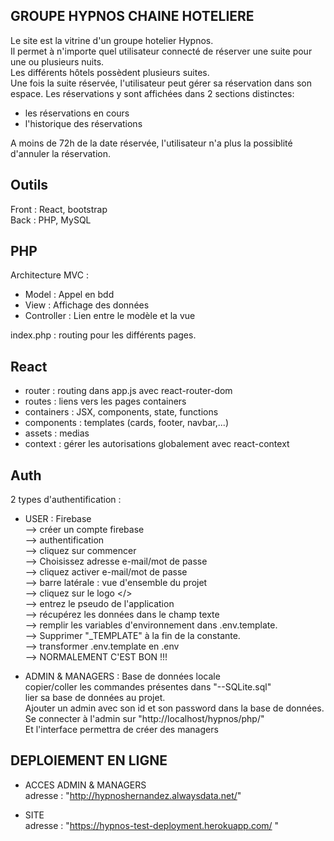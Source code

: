 ##  GROUPE HYPNOS CHAINE HOTELIERE   
  
Le site est la vitrine d'un groupe hotelier Hypnos.  
Il permet à n'importe quel utilisateur connecté de réserver une suite pour une ou plusieurs nuits.  
Les différents hôtels possèdent plusieurs suites.  
Une fois la suite réservée, l'utilisateur peut gérer sa réservation dans son espace. Les réservations y sont affichées dans 2 sections distinctes:  
- les réservations en cours   
- l'historique des réservations  
  
A moins de 72h de la date réservée, l'utilisateur n'a plus la possiblité d'annuler la réservation.  
  
## Outils   
Front : React, bootstrap  
Back : PHP, MySQL  
  
## PHP   
Architecture MVC :  
 - Model      : Appel en bdd  
 - View       : Affichage des données  
 - Controller : Lien entre le modèle et la vue  
  
 index.php : routing pour les différents pages.  
  
 ## React   
 - router : routing dans app.js avec react-router-dom  
 - routes : liens vers les pages containers  
 - containers : JSX, components, state, functions   
 - components : templates (cards, footer, navbar,...)   
 - assets : medias  
 - context : gérer les autorisations globalement avec react-context  
   
  
## Auth   
2 types d'authentification :  
- USER : Firebase   
  --> créer un compte firebase   
  --> authentification  
  --> cliquez sur commencer  
  --> Choisissez adresse e-mail/mot de passe  
  --> cliquez activer e-mail/mot de passe  
  --> barre latérale : vue d'ensemble du projet  
  --> cliquez sur le logo </>  
  --> entrez le pseudo de l'application  
  --> récupérez les données dans le champ texte  
  --> remplir les variables d'environnement dans .env.template.   
  --> Supprimer "_TEMPLATE" à la fin de la constante.  
  --> transformer .env.template en .env  
  --> NORMALEMENT C'EST BON !!!


  
- ADMIN & MANAGERS : Base de données locale   
copier/coller les commandes présentes dans "--SQLite.sql"  
lier sa base de données au projet.  
Ajouter un admin avec son id et son password dans la base de données.  
Se connecter à l'admin sur "http://localhost/hypnos/php/"  
Et l'interface permettra de créer des managers  
  
  
## DEPLOIEMENT EN LIGNE   
  
- ACCES ADMIN & MANAGERS  
adresse : "http://hypnoshernandez.alwaysdata.net/"  
  
- SITE  
adresse : "https://hypnos-test-deployment.herokuapp.com/ "  



